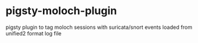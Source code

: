 pigsty-moloch-plugin
====================

pigsty plugin to tag moloch sessions with suricata/snort events loaded from unified2 format log file  
